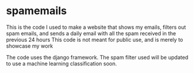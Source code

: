 # spamemails

This is the code I used to make a website that shows my emails, filters out spam emails, and sends a daily email with all the spam received in the previous 24 hours
This code is not meant for public use, and is merely to showcase my work

The code uses the django framework.
The spam filter used will be updated to use a machine learning classification soon.
